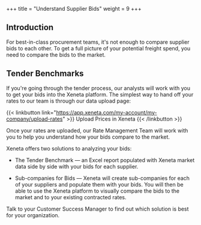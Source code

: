 +++
title = "Understand Supplier Bids"
weight = 9
+++

## Introduction

For best-in-class procurement teams, it's not enough to compare supplier bids to each other. To get a full picture of your potential freight spend, you need to compare the bids to the market.

## Tender Benchmarks

If you're going through the tender process, our analysts will work  with you to get your bids into the Xeneta platform. The simplest way to hand off your rates to our team is through our data upload page:

{{< linkbutton link="https://app.xeneta.com/my-account/my-company/upload-rates" >}} Upload Prices in Xeneta {{< /linkbutton >}}

Once your rates are uploaded, our Rate Management Team will work with you to help you understand how your bids compare to the market.

Xeneta offers two solutions to analyzing your bids:

- The Tender Benchmark — an Excel report populated with Xeneta market data side by side with your bids for each supplier.

- Sub-companies for Bids — Xeneta will create sub-companies for each of your suppliers and populate them with your bids. You will then be able to use the Xeneta platform to visually compare the bids to the market and to your existing contracted rates.

Talk to your Customer Success Manager to find out which solution is best for your organization.